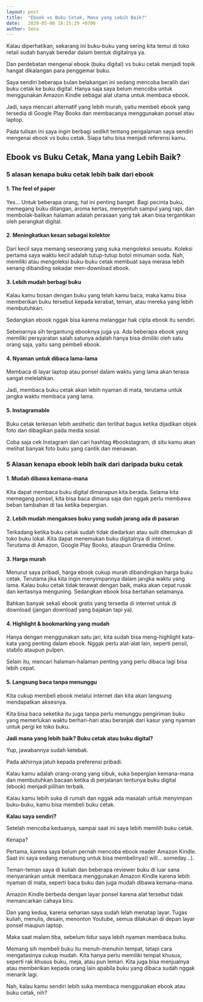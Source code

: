 ```yaml
---
layout: post
title:  "Ebook vs Buku Cetak, Mana yang Lebih Baik?"
date:   2020-05-08 18:15:29 +0700
author: Sena
---
```

Kalau diperhatikan, sekarang ini buku-buku yang sering kita temui di toko retail sudah banyak beredar dalam bentuk digitalnya ya.

Dan perdebatan mengenai ebook (buku digital) vs buku cetak menjadi topik hangat dikalangan para penggemar buku.

Saya sendiri beberapa bulan belakangan ini sedang mencoba beralih dari buku cetak ke buku digital. Hanya saja saya belum mencoba untuk menggunakan Amazon Kindle sebagai alat utama untuk membaca ebook.

Jadi, saya mencari alternatif yang lebih murah, yaitu membeli ebook yang tersedia di Google Play Books dan membacanya menggunakan ponsel atau laptop.

Pada tulisan ini saya ingin berbagi sedikit tentang pengalaman saya sendiri mengenai ebook vs buku cetak. Siapa tahu bisa menjadi referensi kamu.

<h2>Ebook vs Buku Cetak, Mana yang Lebih Baik?</h2>

<h3>5 alasan kenapa buku cetak lebih baik dari ebook</h3>

<h4>1. The feel of paper</h4>

Yes... Untuk beberapa orang, hal ini penting banget.
Bagi pecinta buku, memegang buku ditangan, aroma kertas, menyentuh sampul yang rapi, dan membolak-balikan halaman adalah perasaan yang tak akan bisa tergantikan oleh perangkat digital.

<h4>2. Meningkatkan kesan sebagai kolektor</h4>

Dari kecil saya memang seseorang yang suka mengoleksi sesuatu. Koleksi pertama saya waktu kecil adalah tutup-tutup botol minuman soda. Nah, memiliki atau mengoleksi buku-buku cetak membuat saya merasa lebih senang dibanding sekadar men-download ebook.

<h4>3. Lebih mudah berbagi buku</h4>

Kalau kamu bosan dengan buku yang telah kamu baca, maka kamu bisa memberikan buku tersebut kepada kerabat, teman, atau mereka yang lebih membutuhkan.

Sedangkan ebook nggak bisa karena melanggar hak cipta ebook itu sendiri.

Sebenarnya sih tergantung ebooknya juga ya. Ada beberapa ebook yang memiliki persyaratan salah satunya adalah hanya bisa dimiliki oleh satu orang saja, yaitu sang pembeli ebook.

<h4>4. Nyaman untuk dibaca lama-lama</h4>

Membaca di layar laptop atau ponsel dalam waktu yang lama akan terasa sangat melelahkan.

Jadi, membaca buku cetak akan lebih nyaman di mata, terutama untuk jangka waktu membaca yang lama.

<h4>5. Instagramable</h4>

Buku cetak terkesan lebih aesthetic dan terlihat bagus ketika dijadikan objek foto dan dibagikan pada media sosial. 

Coba saja cek Instagram dan cari hashtag #bookstagram, di situ kamu akan melihat banyak foto buku yang cantik dan menawan.

<h3>5 Alasan kenapa ebook lebih baik dari daripada buku cetak</h3>

<h4>1. Mudah dibawa kemana-mana</h4>

Kita dapat membaca buku digital dimanapun kita berada. Selama kita memegang ponsel, kita bisa baca dimana saja dan nggak perlu membawa beban tambahan di tas ketika bepergian.

<h4>2. Lebih mudah mengakses buku yang sudah jarang ada di pasaran</h4>

Terkadang ketika buku cetak sudah tidak diedarkan atau sulit ditemukan di toko buku lokal. Kita dapat menemukan buku digitalnya di internet. Terutama di Amazon, Google Play Books, ataupun Gramedia Online.

<h4>3. Harga murah</h4>

Menurut saya pribadi, harga ebook cukup murah dibandingkan harga buku cetak. Terutama jika kita ingin menyimpannya dalam jangka waktu yang lama. Kalau buku cetak tidak terawat dengan baik, maka akan cepat rusak dan kertasnya menguning. Sedangkan ebook bisa bertahan selamanya.

Bahkan banyak sekali ebook gratis yang tersedia di internet untuk di download (jangan download yang bajakan tapi ya).

<h4>4. Highlight & bookmarking yang mudah</h4>

Hanya dengan menggunakan satu jari, kita sudah bisa meng-highlight kata-kata yang penting dalam ebook. Nggak perlu alat-alat lain, seperti pensil, stabilo ataupun pulpen.

Selain itu, mencari halaman-halaman penting yang perlu dibaca lagi bisa lebih cepat.

<h4>5. Langsung baca tanpa menunggu</h4>

Kita cukup membeli ebook melalui internet dan kita akan langsung mendapatkan aksesnya.

Kita bisa baca seketika itu juga tanpa perlu menunggu pengiriman buku yang memerlukan waktu berhari-hari atau beranjak dari kasur yang nyaman untuk pergi ke toko buku.

<b>Jadi mana yang lebih baik? Buku cetak atau buku digital?</b>

Yup, jawabannya sudah ketebak.

Pada akhirnya jatuh kepada preferensi pribadi.

Kalau kamu adalah orang-orang yang sibuk, suka bepergian kemana-mana dan membutuhkan bacaan ketika di perjalanan tentunya buku digital (ebook) menjadi pilihan terbaik.

Kalau kamu lebih suka di rumah dan nggak ada masalah untuk menyimpan buku-buku, kamu bisa membeli buku cetak.

<b>Kalau saya sendiri?</b>

Setelah mencoba keduanya, sampai saat ini saya lebih memilih buku cetak.

Kenapa?

Pertama, karena saya belum pernah mencoba ebook reader Amazon Kindle. Saat ini saya sedang menabung untuk bisa membelinya(I will... someday...).

Teman-teman saya di kuliah dan beberapa reviewer buku di luar sana menyarankan untuk membaca menggunakan Amazon Kindle karena lebih nyaman di mata, seperti baca buku dan juga mudah dibawa kemana-mana.

Amazon Kindle berbeda dengan layar ponsel karena alat tersebut tidak memancarkan cahaya biru.

Dan yang kedua, karena seharian saya sudah lelah menatap layar. Tugas kuliah, menulis, desain, menonton Youtube, semua dilakukan di depan layar ponsel maupun laptop.

Maka saat malam tiba, sebelum tidur saya lebih nyaman membaca buku.

Memang sih membeli buku itu menuh-menuhin tempat, tetapi cara mengatasinya cukup mudah. Kita hanya perlu memiliki tempat khusus, seperti rak khusus buku, meja, atau pun lemari. Kita juga bisa menjualnya atau memberikan kepada orang lain apabila buku yang dibaca sudah nggak menarik lagi.

Nah, kalau kamu sendiri lebih suka membaca menggunakan ebook atau buku cetak, nih?